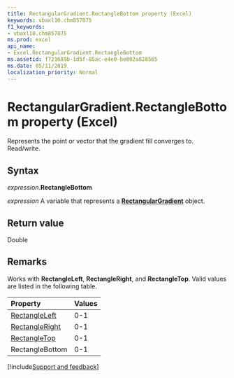```yaml
---
title: RectangularGradient.RectangleBottom property (Excel)
keywords: vbaxl10.chm857075
f1_keywords:
- vbaxl10.chm857075
ms.prod: excel
api_name:
- Excel.RectangularGradient.RectangleBottom
ms.assetid: f721689b-1d5f-85ac-e4e0-be802a828565
ms.date: 05/11/2019
localization_priority: Normal
---
```



# RectangularGradient.RectangleBottom property (Excel)

Represents the point or vector that the gradient fill converges to. Read/write.


## Syntax

_expression_.**RectangleBottom**

_expression_ A variable that represents a **[RectangularGradient](Excel.RectangularGradient.md)** object.


## Return value

Double


## Remarks

Works with **RectangleLeft**, **RectangleRight**, and **RectangleTop**. Valid values are listed in the following table.

|Property|Values|
|:-----|:-----|
|[RectangleLeft](Excel.RectangularGradient.RectangleLeft.md)|0-1|
|[RectangleRight](Excel.RectangularGradient.RectangleRight.md)|0-1|
|[RectangleTop](Excel.RectangularGradient.RectangleTop.md)|0-1|
|RectangleBottom|0-1|



[!include[Support and feedback](~/includes/feedback-boilerplate.md)]